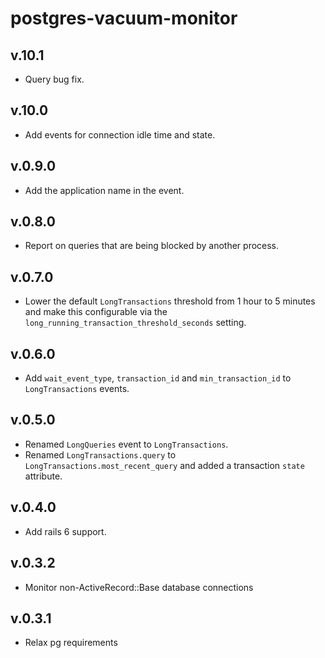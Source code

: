 # postgres-vacuum-monitor

## v.10.1
- Query bug fix.

## v.10.0
- Add events for connection idle time and state.

## v.0.9.0
- Add the application name in the event.

## v.0.8.0
- Report on queries that are being blocked by another process.

## v.0.7.0
- Lower the default `LongTransactions` threshold from 1 hour to 5 minutes and make this configurable via
  the `long_running_transaction_threshold_seconds` setting.

## v.0.6.0
- Add `wait_event_type`, `transaction_id` and `min_transaction_id` to `LongTransactions` events.

## v.0.5.0
- Renamed `LongQueries` event to `LongTransactions`. 
- Renamed `LongTransactions.query` to `LongTransactions.most_recent_query` and added a
  transaction `state` attribute.

## v.0.4.0
  - Add rails 6 support.

## v.0.3.2
  - Monitor non-ActiveRecord::Base database connections

## v.0.3.1
  - Relax pg requirements

